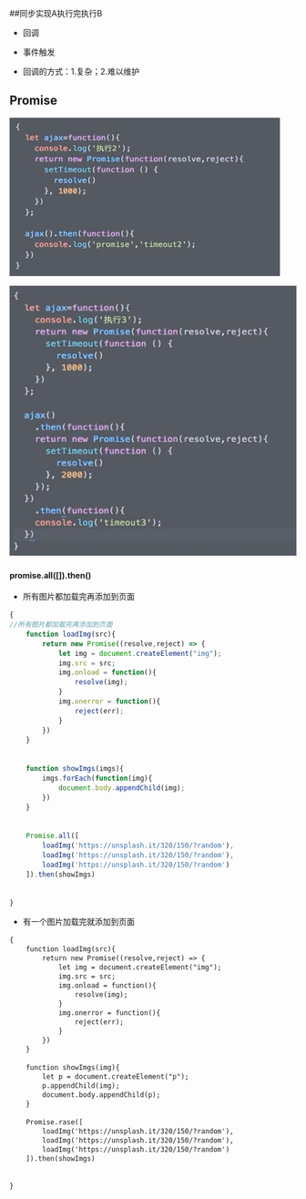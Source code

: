 ##同步实现A执行完执行B

- 回调

- 事件触发

- 回调的方式：1.复杂；2.难以维护

## 

## 

## Promise

![](/assets/360截图20171113143351561.jpg)

![](/assets/360截图20171113152805136.jpg)

### 

### 

#### promise.all([]).then()

- 所有图片都加载完再添加到页面

```js
{
//所有图片都加载完再添加到页面
    function loadImg(src){
        return new Promise((resolve,reject) => {
            let img = document.createElement("img");
            img.src = src;
            img.onload = function(){
                resolve(img);
            }
            img.onerror = function(){
                reject(err);
            }
        })
    } 
    
    
    function showImgs(imgs){
        imgs.forEach(function(img){
            document.body.appendChild(img);
        })
    }
        
        
    Promise.all([
        loadImg('https://unsplash.it/320/150/?random'),
        loadImg('https://unsplash.it/320/150/?random'),
        loadImg('https://unsplash.it/320/150/?random')
    ]).then(showImgs)


}
```


- 有一个图片加载完就添加到页面

```
{
    function loadImg(src){
        return new Promise((resolve,reject) => {
            let img = document.createElement("img");
            img.src = src;
            img.onload = function(){
                resolve(img);
            }
            img.onerror = function(){
                reject(err);
            }
        })
    }
    
    function showImgs(img){
        let p = document.createElement("p");
        p.appendChild(img);
        document.body.appendChild(p);
    }

    Promise.rase([
        loadImg('https://unsplash.it/320/150/?random'),
        loadImg('https://unsplash.it/320/150/?random'),
        loadImg('https://unsplash.it/320/150/?random')        
    ]).then(showImgs)


}
```













